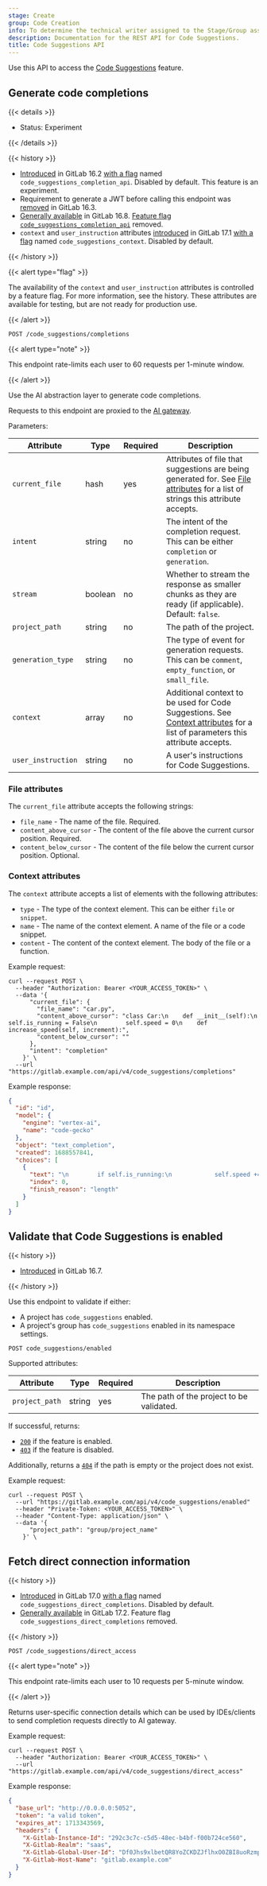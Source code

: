 ```yaml
---
stage: Create
group: Code Creation
info: To determine the technical writer assigned to the Stage/Group associated with this page, see https://handbook.gitlab.com/handbook/product/ux/technical-writing/#assignments
description: Documentation for the REST API for Code Suggestions.
title: Code Suggestions API
---
```


Use this API to access the [Code Suggestions](../user/project/repository/code_suggestions/_index.md) feature.

## Generate code completions

{{< details >}}

- Status: Experiment

{{< /details >}}

{{< history >}}

- [Introduced](https://gitlab.com/gitlab-org/gitlab/-/issues/415581) in GitLab 16.2 [with a flag](../administration/feature_flags/_index.md) named `code_suggestions_completion_api`. Disabled by default. This feature is an experiment.
- Requirement to generate a JWT before calling this endpoint was [removed](https://gitlab.com/gitlab-org/gitlab/-/merge_requests/127863) in GitLab 16.3.
- [Generally available](https://gitlab.com/gitlab-org/gitlab/-/issues/416371) in GitLab 16.8. [Feature flag `code_suggestions_completion_api`](https://gitlab.com/gitlab-org/gitlab/-/merge_requests/138174) removed.
- `context` and `user_instruction` attributes [introduced](https://gitlab.com/gitlab-org/gitlab/-/issues/462750) in GitLab 17.1 [with a flag](../administration/feature_flags/_index.md) named `code_suggestions_context`. Disabled by default.

{{< /history >}}

{{< alert type="flag" >}}

The availability of the `context` and `user_instruction` attributes is controlled by a feature flag.
For more information, see the history.
These attributes are available for testing, but are not ready for production use.

{{< /alert >}}

```plaintext
POST /code_suggestions/completions
```

{{< alert type="note" >}}

This endpoint rate-limits each user to 60 requests per 1-minute window.

{{< /alert >}}

Use the AI abstraction layer to generate code completions.

Requests to this endpoint are proxied to the
[AI gateway](https://gitlab.com/gitlab-org/modelops/applied-ml/code-suggestions/ai-assist/-/blob/main/docs/api.md).

Parameters:

| Attribute          | Type    | Required | Description |
|--------------------|---------|----------|-------------|
| `current_file`     | hash    | yes      | Attributes of file that suggestions are being generated for. See [File attributes](#file-attributes) for a list of strings this attribute accepts. |
| `intent`           | string  | no       | The intent of the completion request. This can be either `completion` or `generation`. |
| `stream`           | boolean | no       | Whether to stream the response as smaller chunks as they are ready (if applicable). Default: `false`. |
| `project_path`     | string  | no       | The path of the project. |
| `generation_type`  | string  | no       | The type of event for generation requests. This can be `comment`, `empty_function`, or `small_file`. |
| `context`          | array   | no       | Additional context to be used for Code Suggestions. See [Context attributes](#context-attributes) for a list of parameters this attribute accepts. |
| `user_instruction` | string  | no       | A user's instructions for Code Suggestions. |

### File attributes

The `current_file` attribute accepts the following strings:

- `file_name` - The name of the file. Required.
- `content_above_cursor` - The content of the file above the current cursor position. Required.
- `content_below_cursor` - The content of the file below the current cursor position. Optional.

### Context attributes

The `context` attribute accepts a list of elements with the following attributes:

- `type` - The type of the context element. This can be either `file` or `snippet`.
- `name` - The name of the context element. A name of the file or a code snippet.
- `content` - The content of the context element. The body of the file or a function.

Example request:

```shell
curl --request POST \
  --header "Authorization: Bearer <YOUR_ACCESS_TOKEN>" \
  --data '{
      "current_file": {
        "file_name": "car.py",
        "content_above_cursor": "class Car:\n    def __init__(self):\n        self.is_running = False\n        self.speed = 0\n    def increase_speed(self, increment):",
        "content_below_cursor": ""
      },
      "intent": "completion"
    }' \
  --url "https://gitlab.example.com/api/v4/code_suggestions/completions"
```

Example response:

```json
{
  "id": "id",
  "model": {
    "engine": "vertex-ai",
    "name": "code-gecko"
  },
  "object": "text_completion",
  "created": 1688557841,
  "choices": [
    {
      "text": "\n        if self.is_running:\n            self.speed += increment\n            print(\"The car's speed is now",
      "index": 0,
      "finish_reason": "length"
    }
  ]
}
```

## Validate that Code Suggestions is enabled

{{< history >}}

- [Introduced](https://gitlab.com/gitlab-org/gitlab/-/merge_requests/138814) in GitLab 16.7.

{{< /history >}}

Use this endpoint to validate if either:

- A project has `code_suggestions` enabled.
- A project's group has `code_suggestions` enabled in its namespace settings.

```plaintext
POST code_suggestions/enabled
```

Supported attributes:

| Attribute         | Type    | Required | Description |
| ----------------- | ------- | -------- | ----------- |
| `project_path`    | string  | yes      | The path of the project to be validated. |

If successful, returns:

- [`200`](rest/troubleshooting.md#status-codes) if the feature is enabled.
- [`403`](rest/troubleshooting.md#status-codes) if the feature is disabled.

Additionally, returns a [`404`](rest/troubleshooting.md#status-codes) if the path is empty or the project does not exist.

Example request:

```shell
curl --request POST \
  --url "https://gitlab.example.com/api/v4/code_suggestions/enabled"
  --header "Private-Token: <YOUR_ACCESS_TOKEN>" \
  --header "Content-Type: application/json" \
  --data '{
      "project_path": "group/project_name"
    }' \

```

## Fetch direct connection information

{{< history >}}

- [Introduced](https://gitlab.com/gitlab-org/gitlab/-/issues/452044) in GitLab 17.0 [with a flag](../administration/feature_flags/_index.md) named `code_suggestions_direct_completions`. Disabled by default.
- [Generally available](https://gitlab.com/gitlab-org/gitlab/-/issues/456443) in GitLab 17.2. Feature flag `code_suggestions_direct_completions` removed.

{{< /history >}}

```plaintext
POST /code_suggestions/direct_access
```

{{< alert type="note" >}}

This endpoint rate-limits each user to 10 requests per 5-minute window.

{{< /alert >}}

Returns user-specific connection details which can be used by IDEs/clients to send completion requests directly to AI gateway.

Example request:

```shell
curl --request POST \
  --header "Authorization: Bearer <YOUR_ACCESS_TOKEN>" \
  --url "https://gitlab.example.com/api/v4/code_suggestions/direct_access"
```

Example response:

```json
{
  "base_url": "http://0.0.0.0:5052",
  "token": "a valid token",
  "expires_at": 1713343569,
  "headers": {
    "X-Gitlab-Instance-Id": "292c3c7c-c5d5-48ec-b4bf-f00b724ce560",
    "X-Gitlab-Realm": "saas",
    "X-Gitlab-Global-User-Id": "Df0Jhs9xlbetQR8YoZCKDZJflhxO0ZBI8uoRzmpnd1w=",
    "X-Gitlab-Host-Name": "gitlab.example.com"
  }
}
```
